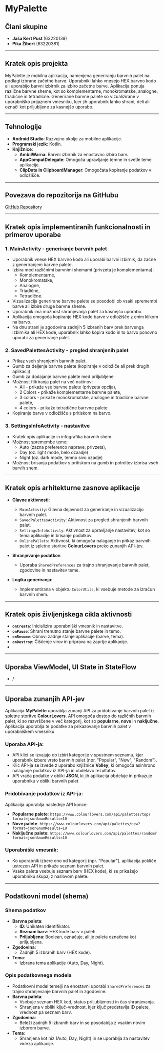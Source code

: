 # MyPalette

## Člani skupine
- **Jaša Kert Pust** (63220139)
- **Pika Žibert** (63220381)

---

## Kratek opis projekta
MyPalette je mobilna aplikacija, namenjena generiranju barvnih palet na podlagi izbrane začetne barve. Uporabniki lahko vnesejo HEX barvno kodo ali uporabijo barvni izbirnik za izbiro začetne barve. Aplikacija ponuja različne barvne sheme, kot so 
komplementarne, monokromatske, analogne, triadične in tetradične. Generirane barvne palete so vizualizirane v uporabniško prijaznem vmesniku, kjer jih uporabnik lahko shrani, deli ali označi kot priljubljene za kasnejšo uporabo. 

---

## Tehnologije
- **Android Studio**: Razvojno okolje za mobilne aplikacije.
- **Programski jezik**: Kotlin.
- **Knjižnice**:
  - **AmbilWarna**: Barvni izbirnik za enostavno izbiro barv.
  - **AppCompatDelegate**: Omogoča upravljanje temne in svetle teme aplikacije.
  - **ClipData in ClipboardManager**: Omogočata kopiranje podatkov v odložišče.
  
---

## Povezava do repozitorija na GitHubu
[GitHub Repository](https://github.com/pikazibert/EMP)

---

## Kratek opis implementiranih funkcionalnosti in primerov uporabe

### 1. **MainActivity - generiranje barvnih palet**
- Uporabnik vnese HEX barvno kodo ali uporabi barvni izbirnik, da začne z generiranjem barvne palete.
- Izbira med različnimi barvnimi shemami (privzeta je komplementarna):
  - Komplementarne,
  - Monokromatske,
  - Analogne,
  - Triadične,
  - Tetradične.
- Vizualizacija generirane barvne palete se posodobi ob vsaki spremembi barve ali izbire druge barvne sheme.
- Uporabnik ima možnost shranjevanja palet za kasnejšo uporabo.
- Aplikacija omogoča kopiranje HEX kode barve v odložišče z enim klikom na barvo.
- Na dnu strani je zgodovina zadnjih 5 izbranih barv prek barvenga izbirnika ali HEX kode, uporabnik lahko kopira kodo in to barvo ponovno uporabi za generiranje palet.

### 2. **SavedPalettesActivity - pregled shranjenih palet**
- Prikaz vseh shranjenih barvnih palet.
- Gumb za deljenje barvne palete (kopiranje v odložiče ali prek drugih aplikacij)
- Gumb za dodajanje barvne palete med priljubljene
- Možnost filtriranja palet na več načinov:
  - All - prikaže vse barvne  palete (privzeta opcija),
  - 2 Colors - prikaže komplementarne barvne palete,
  - 3 colors - prikaže monokromatske, analogne in triadične barvne palete,
  - 4 colors - prikaže tetradične barrvne palete
- Kopiranje barve v odložišče s pritiskom na barvo.

### 3. **SettingsInfoActivity - nastavitve**
- Kratek opis aplikacije in infografika barvnih shem.
- Možnost spremembe teme:
  - Auto (zazna preferenco naprave, privzeta),
  - Day (oz. light mode, belo ozaadje)
  - Night (oz. dark mode, temno sivo ozadje)
- Možnost brisanja podatkov s pritiskom na gumb in potrditev izbrisa vseh barvih shem.
  
---

## Kratek opis arhitekturne zasnove aplikacije
- **Glavne aktivnosti**:
  - `MainActivity`: Glavna dejavnost za generiranje in vizualizacijo barvnih palet.
  - `SavedPalettesActivity`: Aktivnost za pregled shranjenih barvnih palet.
  - `SettingsInfoActivity`: Aktivnost za upravljanje nastavitev, kot so tema aplikacije in brisanje podatkov.
  - `OnlinePallets`: Aktivnost, ki omogoča nalaganje in prikaz barvnih palet iz spletne storitve **ColourLovers** preko zunanjih API-jev.
    
- **Shranjevanje podatkov**:
  - Uporaba `SharedPreferences` za trajno shranjevanje barvnih palet, zgodovine in nastavitev teme.
    
- **Logika generiranja**:
  - Implementirana v objektu `ColorUtils`, ki vsebuje metode za izračun barvnih shem.

---

## Kratek opis življenjskega cikla aktivnosti
- **`onCreate`**: Inicializira uporabniški vmesnik in nastavitve.
- **`onPause`**: Shrani trenutno stanje barvne palete in temo.
- **`onResume`**: Obnovi zadnje stanje aplikacije (barve, tema).
- **`onDestroy`**: Čiščenje virov in priprava na zaprtje aplikacije.
- 
---

## Uporaba ViewModel, UI State in StateFlow
- / 

---

## **Uporaba zunanjih API-jev**

Aplikacija **MyPalette** uporablja zunanji API za pridobivanje barvnih palet iz spletne storitve **ColourLovers**. API omogoča dostop do različnih barvnih palet, ki so razvrščene v več kategorij, kot so **popularne**, **nove** in **naključne**. Aplikacija uporablja te podatke za prikazovanje barvnih palet v uporabniškem vmesniku.

### **Uporaba API-ja**:
- API klici se izvajajo ob izbiri kategorije v spustnem seznamu, kjer uporabnik izbere vrsto barvnih palet (npr. "Popular", "New", "Random").
- Klic API-ja se izvede z uporabo knjižnice **Volley**, ki omogoča asinhrono nalaganje podatkov iz API-ja in obdelavo rezultatov.
- API vrača podatke v obliki **JSON**, ki jih aplikacija obdeluje in prikazuje uporabniku v obliki barvnih palet.

### **Pridobivanje podatkov iz API-ja**:
Aplikacija uporablja naslednje API konce:
- **Popularne palete**: `https://www.colourlovers.com/api/palettes/top?format=json&numResults=10`
- **Nove palete**: `https://www.colourlovers.com/api/palettes/new?format=json&numResults=10`
- **Naključne palete**: `https://www.colourlovers.com/api/palettes/random?format=json&numResults=10`

### **Uporabniški vmesnik**:
- Ko uporabnik izbere eno od kategorij (npr. "Popular"), aplikacija pokliče ustrezen API in prikaže seznam barvnih palet.
- Vsaka paleta vsebuje seznam barv (HEX kode), ki se prikažejo uporabniku skupaj z naslovom palete.


---

## **Podatkovni model (shema)**

### **Shema podatkov**
- **Barvna paleta**:
  - **ID**: Unikaten identifikator.
  - **Seznam barv**: HEX kode barv v paleti.
  - **Priljubljena**: Boolean, označuje, ali je paleta označena kot priljubljena.
- **Zgodovina**:
  - Zadnjih 5 izbranih barv (HEX kode).
- **Tema**:
  - Izbrana tema aplikacije (Auto, Day, Night).

### **Opis podatkovnega modela**
- Podatkovni model temelji na enostavni uporabi `SharedPreferences` za trajno shranjevanje barvnih palet in zgodovine.
- **Barvna paleta**:
  - Vsebuje seznam HEX kod, status priljubljenosti in čas shranjevanja.
  - Shranjena v obliki ključ-vrednost, kjer ključ predstavlja ID palete, vrednost pa seznam barv.
- **Zgodovina**:
  - Beleži zadnjih 5 izbranih barv in se posodablja z vsakim novim izborom barve.
- **Tema**:
  - Shranjena kot niz (Auto, Day, Night) in se uporablja za nastavitev videza aplikacije.




